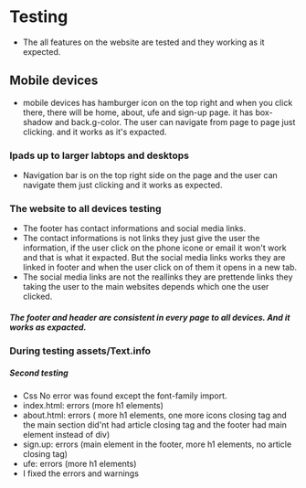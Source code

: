# Testing

- The all features on the website are tested and they working as it expected. 

## Mobile devices 

- mobile devices has hamburger icon on the top right and when you click there, there will be home, about, ufe and 
sign-up page. it has box-shadow and back.g-color. The user can navigate from page to page just clicking. and it 
works as it's expacted.

### Ipads up to larger labtops and desktops

- Navigation bar is on the top right side on the page and the user can navigate them just clicking and it works as expected.

### The website to all devices testing

- The footer has contact informations and social media links. 
- The contact informations is not links they just give the user the information, if the user click on the phone icone or email it won't work and that is what it expacted.
But the social media links works they are linked in footer and when the user click on of them it opens in a new tab. 
- The social media links are not the reallinks they are prettende links they taking the user to the main websites 
depends which one the user clicked.

##### The footer and header are consistent in every page to all devices. And it works as expacted. 

### During testing assets/Text.info

##### Second testing 
- Css No error was found except the font-family import.
- index.html: errors (more h1 elements)
- about.html: errors ( more h1 elements, one more icons closing tag and the main section did'nt had article closing tag and the footer had main element instead of div)
- sign.up: errors (main element in the footer, more h1 elements, no article closing tag)
- ufe: errors (more h1 elements)
- I fixed the errors and warnings



